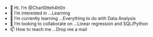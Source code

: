 - 👋 Hi, I’m @Charl0tteh4tt0n
- 👀 I’m interested in ...Learning
- 🌱 I’m currently learning ...Everything to do with Data Analysis
- 💞️ I’m looking to collaborate on ...Linear regression and SQL/Python
- 📫 How to reach me ...Drop me a mail

<!---
Charl0tteh4tt0n/Charl0tteh4tt0n is a ✨ special ✨ repository because its `README.md` (this file) appears on your GitHub profile.
You can click the Preview link to take a look at your changes.
--->
